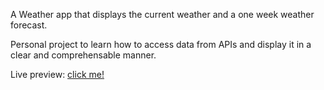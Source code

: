 A Weather app that displays the current weather and a one week weather forecast.

Personal project to learn how to access data from APIs and display it in a clear and comprehensable manner.

Live preview: [click me!](https://t-kupp.github.io/odin-weather-app/)
